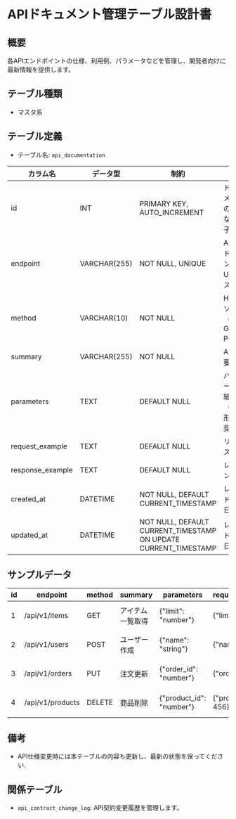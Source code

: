 # APIドキュメント管理テーブル設計書

## 概要
各APIエンドポイントの仕様、利用例、パラメータなどを管理し、開発者向けに最新情報を提供します。

## テーブル種類
- マスタ系

## テーブル定義
- テーブル名: `api_documentation`

| カラム名         | データ型      | 制約                                      | 説明                                          |
|------------------|---------------|-------------------------------------------|-----------------------------------------------|
| id               | INT           | PRIMARY KEY, AUTO_INCREMENT               | ドキュメントの一意な識別子                      |
| endpoint         | VARCHAR(255)  | NOT NULL, UNIQUE                          | APIエンドポイントのURLパス                     |
| method           | VARCHAR(10)   | NOT NULL                                  | HTTPメソッド（例: GET, POST）                  |
| summary          | VARCHAR(255)  | NOT NULL                                  | APIの概要説明                                  |
| parameters       | TEXT          | DEFAULT NULL                              | パラメータ詳細（JSON形式推奨）                 |
| request_example  | TEXT          | DEFAULT NULL                              | リクエスト例                                   |
| response_example | TEXT          | DEFAULT NULL                              | レスポンス例                                   |
| created_at       | DATETIME      | NOT NULL, DEFAULT CURRENT_TIMESTAMP       | レコード作成日時                              |
| updated_at       | DATETIME      | NOT NULL, DEFAULT CURRENT_TIMESTAMP ON UPDATE CURRENT_TIMESTAMP | レコード更新日時      |

## サンプルデータ
| id | endpoint      | method | summary          | parameters               | request_example   | response_example   | created_at           |
|----|---------------|--------|------------------|--------------------------|-------------------|--------------------|----------------------|
| 1  | /api/v1/items | GET    | アイテム一覧取得 | {"limit": "number"}      | {"limit": 10}     | {"items": []}      | 2023-10-01 00:00:00  |
| 2  | /api/v1/users | POST   | ユーザー作成     | {"name": "string"}       | {"name": "John"}  | {"id": 1, "name": "John"} | 2023-10-05 00:00:00  |
| 3  | /api/v1/orders| PUT    | 注文更新         | {"order_id": "number"}   | {"order_id": 123} | {"status": "updated"} | 2023-10-10 00:00:00  |
| 4  | /api/v1/products| DELETE| 商品削除         | {"product_id": "number"} | {"product_id": 456}| {"status": "deleted"} | 2023-10-15 00:00:00  |

## 備考
- API仕様変更時には本テーブルの内容も更新し、最新の状態を保ってください.

## 関係テーブル
- `api_contract_change_log`: API契約変更履歴を管理します。
